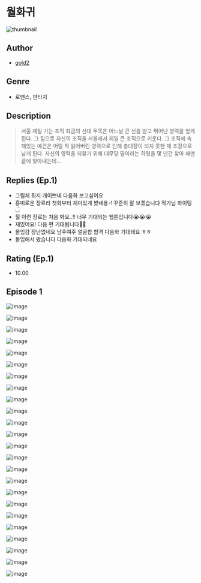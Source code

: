 # 월화귀
![thumbnail](https://image-comic.pstatic.net/user_contents_data/challenge_comic/2023/05/23/upload_7363773953861641570_480x623.jpeg)

## Author
- [gold2](https://comic.naver.com/artistTitle?id=366927)

## Genre
- 로맨스, 판타지

## Description
> 서울 제일 가는 조직 화금의 선대 두목은 어느날 큰 신을 받고 뛰어난 영력을 얻게 된다. 그 힘으로 자신의 조직을 서울에서 제일 큰 조직으로 키운다. 그 조직에 속해있는 예건은 어릴 적 잃어버린 영력으로 인해 총대장이 되지 못한 채 조장으로 남게 된다. 자신의 영력을 되찾기 위해 대무당 딸이라는 하령을 몇 년간 찾아 헤맨 끝에 찾아내는데...

## Replies (Ep.1)
- 그림체 뭐지 개이쁘네 다음화 보고싶어요
- 흥미로운 장르라 첫화부터 재미있게 봤네용-! 꾸준히 잘 보겠습니댜 작가님 화이팅 ◡̈
- 헐 이런 장르는 처음 봐요..!! 너무 기대되는 웹툰입니다😭😭😭
- 재밌어요! 다음 편 기대됩니다👍🏻
- 몰입감 장난없네요 남주여주 얼굴합 합격 다음화 기대돼요 ㅎㅎ
- 몰입해서 봤습니다 다음화 기대되네요

## Rating (Ep.1)
- 10.00

## Episode 1
![image](https://image-comic.pstatic.net/user_contents_data/challenge_comic/2023/05/23/366927/upload_3474583605147153969.jpeg)

![image](https://image-comic.pstatic.net/user_contents_data/challenge_comic/2023/05/23/366927/upload_3631082596884230967.jpeg)

![image](https://image-comic.pstatic.net/user_contents_data/challenge_comic/2023/05/23/366927/upload_3991370352375981620.jpeg)

![image](https://image-comic.pstatic.net/user_contents_data/challenge_comic/2023/05/23/366927/upload_3918753106983608676.jpeg)

![image](https://image-comic.pstatic.net/user_contents_data/challenge_comic/2023/05/23/366927/upload_7364055230518014819.jpeg)

![image](https://image-comic.pstatic.net/user_contents_data/challenge_comic/2023/05/23/366927/upload_3618976973892641331.jpeg)

![image](https://image-comic.pstatic.net/user_contents_data/challenge_comic/2023/05/23/366927/upload_7147829857214817125.jpeg)

![image](https://image-comic.pstatic.net/user_contents_data/challenge_comic/2023/05/23/366927/upload_7161342648223150388.jpeg)

![image](https://image-comic.pstatic.net/user_contents_data/challenge_comic/2023/05/23/366927/upload_7220170038645504050.jpeg)

![image](https://image-comic.pstatic.net/user_contents_data/challenge_comic/2023/05/23/366927/upload_3690471614521290853.jpeg)

![image](https://image-comic.pstatic.net/user_contents_data/challenge_comic/2023/05/23/366927/upload_3688782583400116577.jpeg)

![image](https://image-comic.pstatic.net/user_contents_data/challenge_comic/2023/05/23/366927/upload_7148680702335529830.jpeg)

![image](https://image-comic.pstatic.net/user_contents_data/challenge_comic/2023/05/23/366927/upload_3991422261313823800.jpeg)

![image](https://image-comic.pstatic.net/user_contents_data/challenge_comic/2023/05/23/366927/upload_3558462062368929633.jpeg)

![image](https://image-comic.pstatic.net/user_contents_data/challenge_comic/2023/05/23/366927/upload_3617570523266114147.jpeg)

![image](https://image-comic.pstatic.net/user_contents_data/challenge_comic/2023/05/23/366927/upload_3617015251858907493.jpeg)

![image](https://image-comic.pstatic.net/user_contents_data/challenge_comic/2023/05/23/366927/upload_4135771641910276710.jpeg)

![image](https://image-comic.pstatic.net/user_contents_data/challenge_comic/2023/05/23/366927/upload_3703700761463829302.jpeg)

![image](https://image-comic.pstatic.net/user_contents_data/challenge_comic/2023/05/23/366927/upload_7219326703882090288.jpeg)

![image](https://image-comic.pstatic.net/user_contents_data/challenge_comic/2023/05/23/366927/upload_7075209111413089846.jpeg)

![image](https://image-comic.pstatic.net/user_contents_data/challenge_comic/2023/05/23/366927/upload_4134922594793185844.jpeg)

![image](https://image-comic.pstatic.net/user_contents_data/challenge_comic/2023/05/23/366927/upload_7365414197526542436.jpeg)

![image](https://image-comic.pstatic.net/user_contents_data/challenge_comic/2023/05/23/366927/upload_3474920077146863201.jpeg)

![image](https://image-comic.pstatic.net/user_contents_data/challenge_comic/2023/05/23/366927/upload_4063713858860114487.jpeg)
